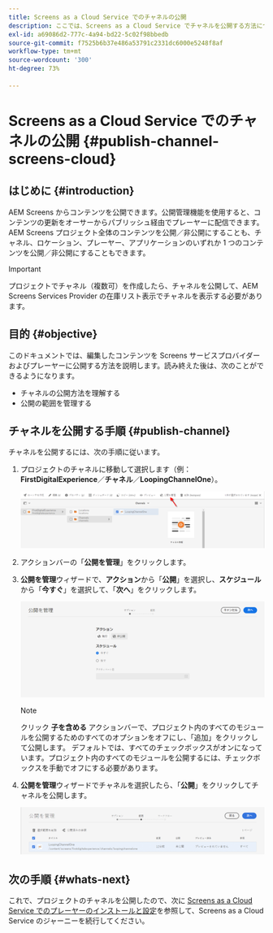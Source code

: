 ```yaml
---
title: Screens as a Cloud Service でのチャネルの公開
description: ここでは、Screens as a Cloud Service でチャネルを公開する方法について説明します。
exl-id: a69086d2-777c-4a94-bd22-5c02f98bbedb
source-git-commit: f7525b6b37e486a53791c2331dc6000e5248f8af
workflow-type: tm+mt
source-wordcount: '300'
ht-degree: 73%

---
```


# Screens as a Cloud Service でのチャネルの公開 {#publish-channel-screens-cloud}

## はじめに {#introduction}

AEM Screens からコンテンツを公開できます。公開管理機能を使用すると、コンテンツの更新をオーサーからパブリッシュ経由でプレーヤーに配信できます。AEM Screens プロジェクト全体のコンテンツを公開／非公開にすることも、チャネル、ロケーション、プレーヤー、アプリケーションのいずれか 1 つのコンテンツを公開／非公開にすることもできます。

>[!IMPORTANT]
>プロジェクトでチャネル（複数可）を作成したら、チャネルを公開して、AEM Screens Services Provider の在庫リスト表示でチャネルを表示する必要があります。

## 目的 {#objective}

このドキュメントでは、編集したコンテンツを Screens サービスプロバイダーおよびプレーヤーに公開する方法を説明します。読み終えた後は、次のことができるようになります。

* チャネルの公開方法を理解する
* 公開の範囲を管理する

## チャネルを公開する手順 {#publish-channel}

チャネルを公開するには、次の手順に従います。

1. プロジェクトのチャネルに移動して選択します（例：**FirstDigitalExperience**／**チャネル**／**LoopingChannelOne**）。

   ![](/help/screens-cloud/assets/create-content/managepub-1.png)

1. アクションバーの「**公開を管理**」をクリックします。

1. **公開を管理**&#x200B;ウィザードで、**アクション**&#x200B;から「**公開**」を選択し、**スケジュール**&#x200B;から「**今すぐ**」を選択して、「**次へ**」をクリックします。

   ![](/help/screens-cloud/assets/create-content/managepub-2.png)

   >[!NOTE]
   >クリック **子を含める** アクションバーで、プロジェクト内のすべてのモジュールを公開するためのすべてのオプションをオフにし、「追加」をクリックして公開します。 デフォルトでは、すべてのチェックボックスがオンになっています。プロジェクト内のすべてのモジュールを公開するには、チェックボックスを手動でオフにする必要があります。

1. **公開を管理**&#x200B;ウィザードでチャネルを選択したら、「**公開**」をクリックしてチャネルを公開します。

   ![](/help/screens-cloud/assets/create-content/managepub-3.png)


## 次の手順 {#whats-next}

これで、プロジェクトのチャネルを公開したので、次に [Screens as a Cloud Service でのプレーヤーのインストールと設定](/help/screens-cloud/managing-players-registration/installing-screens-cloud-player.md)を参照して、Screens as a Cloud Service のジャーニーを続行してください。
